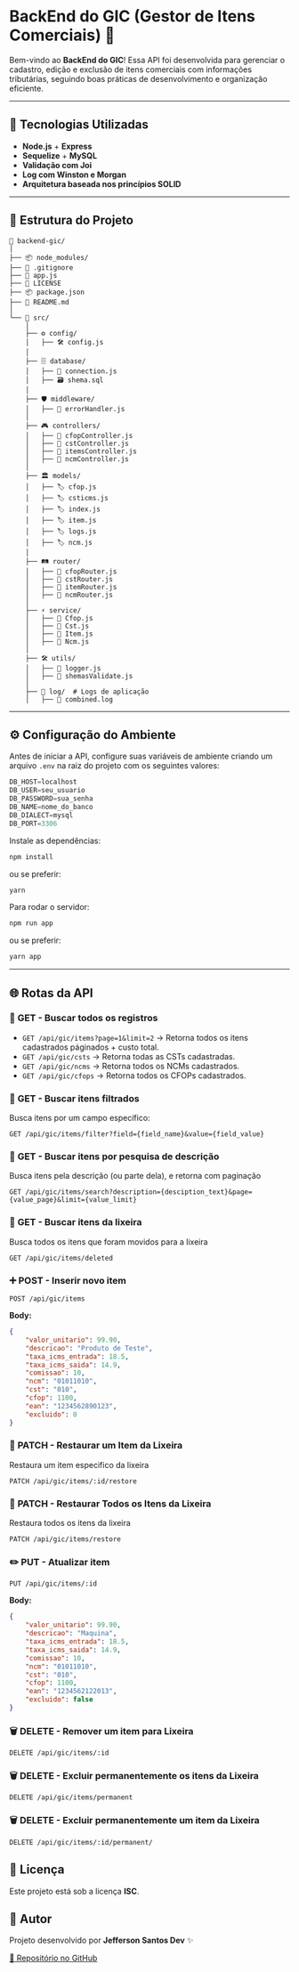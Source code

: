 # BackEnd do GIC (Gestor de Itens Comerciais) 🚀

Bem-vindo ao **BackEnd do GIC**! Essa API foi desenvolvida para gerenciar o cadastro, edição e exclusão de itens comerciais com informações tributárias, seguindo boas práticas de desenvolvimento e organização eficiente.

---
## 📌 Tecnologias Utilizadas

- **Node.js** + **Express**
- **Sequelize** + **MySQL**
- **Validação com Joi**
- **Log com Winston e Morgan**
- **Arquitetura baseada nos princípios SOLID**

---
## 📁 Estrutura do Projeto

```
📂 backend-gic/
│
├── 📦 node_modules/
├── 📜 .gitignore
├── 🚀 app.js
├── 📜 LICENSE
├── 📦 package.json
├── 📖 README.md
│
└── 📁 src/  
    │
    ├── ⚙️ config/  
    │   ├── 🛠️ config.js
    │
    ├── 🗄️ database/  
    │   ├── 🔌 connection.js
    │   ├── 🗃️ shema.sql
    │
    ├── 🛡️ middleware/  
    │   ├── 🚨 errorHandler.js
    │
    ├── 🎮 controllers/  
    │   ├── 📜 cfopController.js
    │   ├── 📜 cstController.js
    │   ├── 📜 itemsController.js
    │   ├── 📜 ncmController.js
    │
    ├── 🏛️ models/  
    │   ├── 🏷️ cfop.js
    │   ├── 🏷️ csticms.js
    │   ├── 🏷️ index.js
    │   ├── 🏷️ item.js
    │   ├── 🏷️ logs.js
    │   ├── 🏷️ ncm.js
    │
    ├── 🛤️ router/  
    │   ├── 🚏 cfopRouter.js
    │   ├── 🚏 cstRouter.js
    │   ├── 🚏 itemRouter.js
    │   ├── 🚏 ncmRouter.js
    │
    ├── ⚡ service/  
    │   ├── 🔧 Cfop.js
    │   ├── 🔧 Cst.js
    │   ├── 🔧 Item.js
    │   ├── 🔧 Ncm.js
    │
    ├── 🛠️ utils/  
    │   ├── 📢 logger.js
    │   ├── 📑 shemasValidate.js
    │
    ├── 📜 log/  # Logs de aplicação
    │   ├── 📄 combined.log

```

---
## ⚙️ Configuração do Ambiente

Antes de iniciar a API, configure suas variáveis de ambiente criando um arquivo `.env` na raiz do projeto com os seguintes valores:

```js
DB_HOST=localhost
DB_USER=seu_usuario
DB_PASSWORD=sua_senha
DB_NAME=nome_do_banco
DB_DIALECT=mysql
DB_PORT=3306
```

Instale as dependências:

```sh
npm install
```
ou se preferir:
```sh
yarn
```

Para rodar o servidor:
```sh
npm run app
```
ou se preferir:
```sh
yarn app
```

---
## 🌐 Rotas da API

### 📌 **GET** - Buscar todos os registros
- `GET /api/gic/items?page=1&limit=2` → Retorna todos os itens cadastrados páginados + custo total.
- `GET /api/gic/csts` → Retorna todas as CSTs cadastradas.
- `GET /api/gic/ncms` → Retorna todos os NCMs cadastrados.
- `GET /api/gic/cfops` → Retorna todos os CFOPs cadastrados.

### 🔎 **GET** - Buscar itens filtrados
Busca itens por um campo específico:
```
GET /api/gic/items/filter?field={field_name}&value={field_value}
```
### 🔎 **GET** - Buscar itens por pesquisa de descrição
Busca itens pela descrição (ou parte dela), e retorna com paginação
```
GET /api/gic/items/search?description={desciption_text}&page={value_page}&limit={value_limit}
```

### 🔎 **GET** - Buscar itens da lixeira
Busca todos os itens que foram movidos para a lixeira
```
GET /api/gic/items/deleted
```

### ➕ **POST** - Inserir novo item
```
POST /api/gic/items
```
**Body:**
```json
{
    "valor_unitario": 99.90,
    "descricao": "Produto de Teste",
    "taxa_icms_entrada": 18.5,
    "taxa_icms_saida": 14.9,
    "comissao": 10,
    "ncm": "01011010",
    "cst": "010",
    "cfop": 1100,
    "ean": "1234562890123",
    "excluido": 0
}
```

### 🔎 **PATCH** - Restaurar um Item da Lixeira
Restaura um item especifico da lixeira
```
PATCH /api/gic/items/:id/restore
```

### 🔎 **PATCH** - Restaurar Todos os Itens da Lixeira
Restaura todos os itens da lixeira
```
PATCH /api/gic/items/restore
```


### ✏️ **PUT** - Atualizar item
```
PUT /api/gic/items/:id
```
**Body:**
```json
{
    "valor_unitario": 99.90,
    "descricao": "Maquina",
    "taxa_icms_entrada": 18.5,
    "taxa_icms_saida": 14.9,
    "comissao": 10,
    "ncm": "01011010",
    "cst": "010",
    "cfop": 1100,
    "ean": "1234562122013",
    "excluido": false
}
```

### 🗑️ **DELETE** - Remover um item para Lixeira
```
DELETE /api/gic/items/:id
```
### 🗑️ **DELETE** - Excluir permanentemente os itens da Lixeira
```
DELETE /api/gic/items/permanent
```
### 🗑️ **DELETE** - Excluir permanentemente um item da Lixeira
```
DELETE /api/gic/items/:id/permanent/
```

## 📜 Licença

Este projeto está sob a licença **ISC**.

## 📝 Autor

Projeto desenvolvido por **Jefferson Santos Dev** ✨

[🔗 Repositório no GitHub](https://github.com/jefferson-da-silva-santos/backend-gic)
